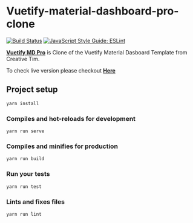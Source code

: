 # Vuetify-material-dashboard-pro-clone

[![Build Status](https://travis-ci.com/GussSoares/vuetify-template.svg?branch=main&style=flat-square&logo=appveyor)](https://travis-ci.com/GussSoares/vuetify-template)
[![JavaScript Style Guide: ESLint](https://img.shields.io/badge/code%20style-eslint-success?style=flat&logo=appveyor)](https://github.com/eslint/eslint "Find and fix problems in your JavaScript code.")

**[Vuetify MD Pro](git@github.com:kathirr007/Vuetify-md-pro-clone)** is Clone of the Vuetify Material Dasboard Template from Creative Tim.

<!-- To check live version please checkout **[here](https://kathirr007.github.io/Vuetify-md-pro-clone)** -->
To check live version please checkout **<a href="https://kathirr007.github.io/Vuetify-md-pro-clone" target="_blank" rel="noopener" title="Vuetify-md-pro-clone">Here</a>**

## Project setup
```
yarn install
```

### Compiles and hot-reloads for development
```
yarn run serve
```

### Compiles and minifies for production
```
yarn run build
```

### Run your tests
```
yarn run test
```

### Lints and fixes files
```
yarn run lint
```

<!-- ### Customize configuration
See [Configuration Reference](https://cli.vuejs.org/config/). -->
